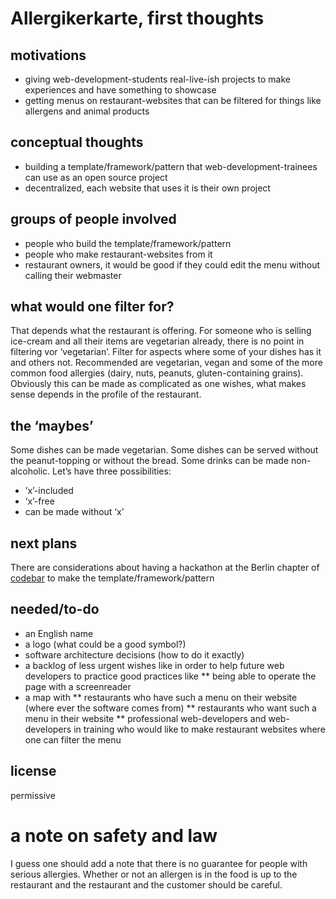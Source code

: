 # Allergikerkarte, first thoughts

## motivations
* giving web-development-students real-live-ish projects to make experiences and have something to showcase
* getting menus on restaurant-websites that can be filtered for things like allergens and animal products

## conceptual thoughts
* building a template/framework/pattern that web-development-trainees can use as an open source project
* decentralized, each website that uses it is their own project

## groups of people involved
* people who build the template/framework/pattern
* people who make restaurant-websites from it
* restaurant owners, it would be good if they could edit the menu without calling their webmaster

## what would one filter for?
That depends what the restaurant is offering. For someone who is selling ice-cream and all their items are vegetarian already, there is no point in filtering vor ‘vegetarian’. Filter for aspects where some of your dishes has it and others not. Recommended are vegetarian, vegan and some of the more common food allergies (dairy, nuts, peanuts, gluten-containing grains). Obviously this can be made as complicated as one wishes, what makes sense depends in the profile of the restaurant.

## the ‘maybes’
Some dishes can be made vegetarian. Some dishes can be served without the peanut-topping or without the bread. Some drinks can be made non-alcoholic. Let’s have three possibilities: 
* ’x’-included
* ‘x’-free
* can be made without ‘x’

## next plans
There are considerations about having a hackathon at the Berlin chapter of [codebar](https://codebar.io) to make the template/framework/pattern

## needed/to-do
* an English name
* a logo (what could be a good symbol?) 
* software architecture decisions (how to do it exactly)
* a backlog of less urgent wishes like in order to help future web developers to practice good practices like
** being able to operate the page with a screenreader
* a map with
** restaurants who have such a menu on their website (where ever the software comes from)
** restaurants who want such a menu in their website
** professional web-developers and web-developers in training who would like to make restaurant websites where one can filter the menu

## license
permissive

# a note on safety and law
I guess one should add a note that there is no guarantee for people with serious allergies. Whether or not an allergen is in the food is up to the restaurant and the restaurant and the customer should be careful.